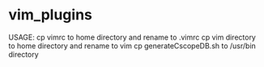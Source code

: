 # vim_plugins

USAGE:
cp vimrc to home directory and rename to .vimrc
cp vim directory to home directory and rename to vim
cp generateCscopeDB.sh to /usr/bin directory
